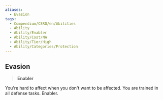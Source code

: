 ```yaml
---
aliases:
  - Evasion
tags:
  - Compendium/CSRD/en/Abilities
  - Ability
  - Ability/Enabler
  - Ability/Cost/NA
  - Ability/Tier/High
  - Ability/Categories/Protection
---
```

  
    
## Evasion    
>**Enabler**  
    
You're hard to affect when you don't want to be affected. You are trained in all defense tasks. Enabler.